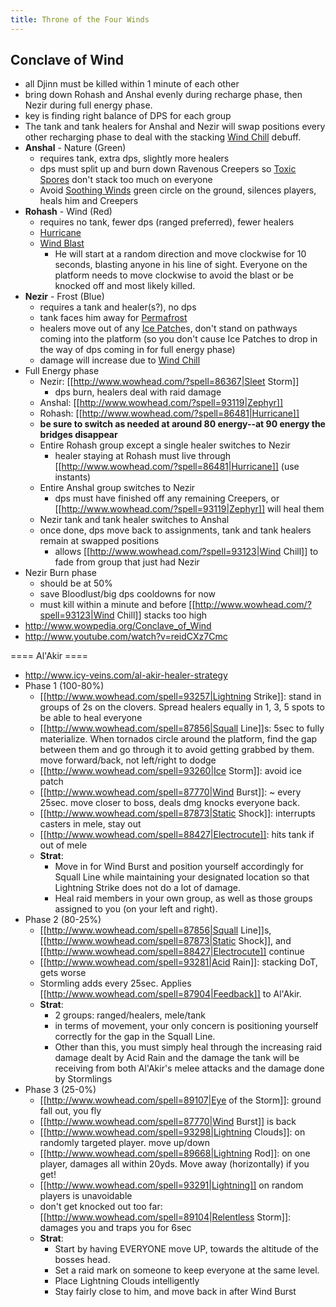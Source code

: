 ```yaml
---
title: Throne of the Four Winds
---
```


## Conclave of Wind
  * all Djinn must be killed within 1 minute of each other
  * bring down Rohash and Anshal evenly during recharge phase, then Nezir during full energy phase.
  * key is finding right balance of DPS for each group
  * The tank and tank healers for Anshal and Nezir will swap positions every other recharging phase to deal with the stacking [Wind Chill](http://www.wowhead.com/spell=84645) debuff.
  * **Anshal** - Nature (Green)
    * requires tank, extra dps, slightly more healers
    * dps must split up and burn down Ravenous Creepers so [Toxic Spores](http://www.wowhead.com/?spell=93121) don't stack too much on everyone
    * Avoid [Soothing Winds](http://www.wowhead.com/?spell=86206) green circle on the ground, silences players, heals him and Creepers
  * **Rohash** - Wind (Red)
    * requires no tank, fewer dps (ranged preferred), fewer healers
    * [Hurricane](http://www.wowhead.com/spell=84643)
    * [Wind Blast](http://www.wowhead.com/spell=86193)
      * He will start at a random direction and move clockwise for 10 seconds, blasting anyone in his line of sight. Everyone on the platform needs to move clockwise to avoid the blast or be knocked off and most likely killed.
  * **Nezir** - Frost (Blue)
    * requires a tank and healer(s?), no dps
    * tank faces him away for [Permafrost](http://www.wowhead.com/spell=86082)
    * healers move out of any [Ice Patch](http://www.wowhead.com/spell=86111)es, don't stand on pathways coming into the platform (so you don't cause Ice Patches to drop in the way of dps coming in for full energy phase)
    * damage will increase due to [Wind Chill](http://www.wowhead.com/spell=84645)
  * Full Energy phase
    * Nezir: [[http://www.wowhead.com/?spell=86367|Sleet Storm]]
      * dps burn, healers deal with raid damage
    * Anshal: [[http://www.wowhead.com/?spell=93119|Zephyr]]
    * Rohash: [[http://www.wowhead.com/?spell=86481|Hurricane]]
    * **be sure to switch as needed at around 80 energy--at 90 energy the bridges disappear**
    * Entire Rohash group except a single healer switches to Nezir
      * healer staying at Rohash must live through [[http://www.wowhead.com/?spell=86481|Hurricane]] (use instants)
    * Entire Anshal group switches to Nezir
      * dps must have finished off any remaining Creepers, or [[http://www.wowhead.com/?spell=93119|Zephyr]] will heal them
    * Nezir tank and tank healer switches to Anshal
    * once done, dps move back to assignments, tank and tank healers remain at swapped positions
      * allows [[http://www.wowhead.com/?spell=93123|Wind Chill]] to fade from group that just had Nezir
  * Nezir Burn phase
    * should be at 50%
    * save Bloodlust/big dps cooldowns for now
    * must kill within a minute and before [[http://www.wowhead.com/?spell=93123|Wind Chill]] stacks too high
  * http://www.wowpedia.org/Conclave_of_Wind
  * http://www.youtube.com/watch?v=reidCXz7Cmc

==== Al'Akir ====
  * http://www.icy-veins.com/al-akir-healer-strategy
  * Phase 1 (100-80%)
    * [[http://www.wowhead.com/spell=93257|Lightning Strike]]: stand in groups of 2s on the clovers. Spread healers equally in 1, 3, 5 spots to be able to heal everyone
    * [[http://www.wowhead.com/spell=87856|Squall Line]]s: 5sec to fully materialize. When tornados circle around the platform, find the gap between them and go through it to avoid getting grabbed by them. move forward/back, not left/right to dodge
    * [[http://www.wowhead.com/spell=93260|Ice Storm]]: avoid ice patch
    * [[http://www.wowhead.com/spell=87770|Wind Burst]]: ~ every 25sec. move closer to boss, deals dmg knocks everyone back.
    * [[http://www.wowhead.com/spell=87873|Static Shock]]: interrupts casters in mele, stay out
    * [[http://www.wowhead.com/spell=88427|Electrocute]]: hits tank if out of mele
    * **Strat**:
      * Move in for Wind Burst and position yourself accordingly for Squall Line while maintaining your designated location so that Lightning Strike does not do a lot of damage.
      * Heal raid members in your own group, as well as those groups assigned to you (on your left and right).
  * Phase 2 (80-25%)
    * [[http://www.wowhead.com/spell=87856|Squall Line]]s, [[http://www.wowhead.com/spell=87873|Static Shock]], and [[http://www.wowhead.com/spell=88427|Electrocute]] continue
    * [[http://www.wowhead.com/spell=93281|Acid Rain]]: stacking DoT, gets worse
    * Stormling adds every 25sec. Applies [[http://www.wowhead.com/spell=87904|Feedback]] to Al'Akir.
    * **Strat**:
      * 2 groups: ranged/healers, mele/tank
      * in terms of movement, your only concern is positioning yourself correctly for the gap in the Squall Line. 
      * Other than this, you must simply heal through the increasing raid damage dealt by Acid Rain and the damage the tank will be receiving from both Al'Akir's melee attacks and the damage done by Stormlings
  * Phase 3 (25-0%)
    * [[http://www.wowhead.com/spell=89107|Eye of the Storm]]: ground fall out, you fly
    * [[http://www.wowhead.com/spell=87770|Wind Burst]] is back
    * [[http://www.wowhead.com/spell=93298|Lightning Clouds]]: on randomly targeted player. move up/down
    * [[http://www.wowhead.com/spell=89668|Lightning Rod]]: on one player, damages all within 20yds. Move away (horizontally) if you get!
    * [[http://www.wowhead.com/spell=93291|Lightning]] on random players is unavoidable
    * don't get knocked out too far: [[http://www.wowhead.com/spell=89104|Relentless Storm]]: damages you and traps you for 6sec
    * **Strat**:
      * Start by having EVERYONE move UP, towards the altitude of the bosses head. 
      * Set a raid mark on someone to keep everyone at the same level.
      * Place Lightning Clouds intelligently
      * Stay fairly close to him, and move back in after Wind Burst

